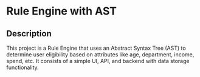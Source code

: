 # Rule Engine with AST
## Description

This project is a Rule Engine that uses an Abstract Syntax Tree (AST) to determine user eligibility based on attributes like age, department, income, spend, etc. It consists of a simple UI, API, and backend with data storage functionality.
